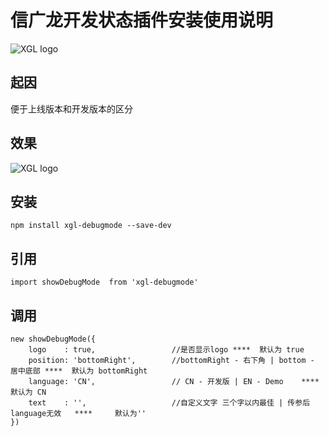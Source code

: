 信广龙开发状态插件安装使用说明
==========================
![XGL logo](http://cdn.szxgl.cn/scl/images/x-logo.gif)

起因
-------
便于上线版本和开发版本的区分

效果
-------
![XGL logo](http://cdn.szxgl.cn/scl/images/demo.jpg)

安装
-------
`npm install xgl-debugmode --save-dev`

引用
-------
`import showDebugMode  from 'xgl-debugmode'`

调用
-------
```
new showDebugMode({
    logo    : true,                 //是否显示logo ****  默认为 true
    position: 'bottomRight',        //bottomRight - 右下角 | bottom - 居中底部 ****  默认为 bottomRight
    language: 'CN',                 // CN - 开发版 | EN - Demo    ****     默认为 CN
    text    : '',                   //自定义文字 三个字以内最佳 | 传参后language无效   ****     默认为''
})
```
